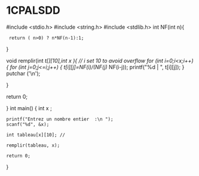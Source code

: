 # 1CPALSDD

#include <stdio.h>
#include <string.h>
#include <stdlib.h>
int NF(int n){

     return ( n>0) ? n*NF(n-1):1;

}

void remplir(int *t[][10],int x ){  //  i set 10 to avoid overflow
for (int i=0;i<x;i++){
    for (int j=0;j<=i;j++) {
        t[i][j]=NF(i)/(NF(j)* NF(i-j));
 printf("%d | ", t[i][j]);
    }
      putchar ('\n');

}

return 0;

}
int main() {
   int x ;

    printf("Entrez un nombre entier  :\n ");
    scanf("%d", &x);

    int tableau[x][10]; //

    remplir(tableau, x);

    return 0;
}
